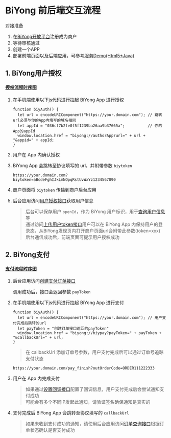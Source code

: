 # BiYong 前后端交互流程

对接准备

1. 在[BiYong开放平台](https://open.biyong.sg)注册成为商户
2. 等待审核通过
3. 创建一个APP
4. 部署前端页面以及后端应用，可参考[服务Demo(Html5+Java)](https://github.com/openbiyong/merchant-server-demo-java)

## 1. BiYong用户授权

#### [授权流程时序图](https://www.processon.com/view/link/5ae1731ee4b0411f64cfa46d)

1. 在手机端使用以下js代码进行拉起 BiYong App 进行授权

       function biyAuth() {
         let url = encodeURIComponent("https://your.domain.com"); // 跳转url必须与你的App内填写的域名相同
         let appId = "036cf7b2fe0f5f1239ba26aa9b37665a";          // 你的App的appId
         window.location.href = "biyong://authorApp?url=" + url + "&appid=" + appId;
       }

2. 用户在 App 内确认授权

3. BiYong App 会跳转至协议填写的 url，并附带参数 `biytoken`

       https://your.domain.com?biytoken=aBcdeFghIJkLmNOpqRstUvWxYz1234567890

4. 商户页面将 `biytoken` 传输到商户后台应用

5. 后台应用访问[用户授权接口](https://github.com/openbiyong/biyong-developer/blob/master/BiYong商户后台接口文档.md#1-用户授权)获取用户信息

   > 后台可以保存用户 `openId`，作为 BiYong 用户标识，用于[查询用户信息](https://github.com/openbiyong/biyong-developer/blob/master/BiYong商户后台接口文档.md#3-用户基本信息)等
   > <br>通过访问[上传用户token接口](https://github.com/openbiyong/biyong-developer/blob/master/BiYong商户后台接口文档.md#2-上传用户token)用户可以在 BiYong App 内保持用户的登录态，从BiYong发现页内打开商户页面url会附带此参数(token=xxx)
   > <br>后台通信成功后，前端页面可提示用户授权成功

## 2. BiYong支付

#### [支付流程时序图](https://www.processon.com/view/link/5c493ec5e4b0641c83e7ec07)

1. 后台应用访问[创建支付订单接口](https://github.com/openbiyong/biyong-developer/blob/master/BiYong商户后台接口文档.md#2-创建-biyong-支付订单)

   调用成功后，接口会返回参数 `payToken`

2. 在手机端使用以下js代码进行拉起 BiYong App 进行支付

       function biyAuth() {
         let url = encodeURIComponent("https://your.domain.com"); // 用户支付完成后跳转的url
         let payToken = "创建订单接口返回的payToken"
         window.location.href = "biyong://biypay?payToken=" + payToken + "&callbackUrl=" + url;
       }
             
   > 在 callbackUrl 添加订单号参数，用户支付完成后可以通过订单号追踪支付状态
   
       https://your.domain.com/pay_finish?outOrderCode=ORDER111222333

3. 用户在 App 内完成支付

   > 如果通过[设置回调接口](https://github.com/openbiyong/biyong-developer/blob/master/BiYong商户后台接口文档.md#7-设置回调信息)配置了回调信息，用户支付完成后会尝试通知支付成功
   > <br>可能会有多个不同IP发起此通知，请验证签名确保通知是真实的

4. 支付完成后 BiYong App 会跳转至协议填写的 `callbackUrl`

   > 如果未收到支付成功的通知，请使用后台应用访问[订单查询接口](https://github.com/openbiyong/biyong-developer/blob/master/BiYong商户后台接口文档.md#3-查询单笔-biyong-支付订单)根据订单状态确认是否支付成功

   